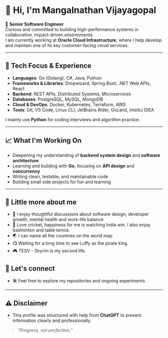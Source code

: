# 👋 Hi, I'm Mangalnathan Vijayagopal

🎯 **Senior Software Engineer**  
Curious and committed to building high-performance systems in collaborative, impact-driven environments.  
I am currently working at **Oracle Cloud Infrastructure**, where I help develop and maintain one of its key customer-facing cloud services.

---

## 🔧 Tech Focus & Experience

- **Languages**: Go (Golang), C#, Java, Python  
- **Frameworks & Libraries**: Dropwizard, Spring Boot, .NET Web APIs, React  
- **Backend**: REST APIs, Distributed Systems, Microservices  
- **Databases**: PostgreSQL, MySQL, MongoDB  
- **Cloud & DevOps**: Docker, Kubernetes, Terraform, AWS  
- **Tools**: Git, VS Code, Linux CLI, JetBrains Rider, GoLand, IntelliJ IDEA  

I mainly use **Python** for coding interviews and algorithm practice.

---

## 📈 What I'm Working On

- Deepening my understanding of **backend system design** and **software architecture**  
- Learning and building with **Go**, focusing on **API design** and **concurrency**  
- Writing clean, testable, and maintainable code  
- Building small side projects for fun and learning

---

## 💬 Little more about me

- 🧠 I enjoy thoughtful discussions about software design, developer growth, mental health and work-life balance
- 🏏 Love cricket, happiness for me is watching India win. I also enjoy badminton and table tennis.
- 🌏 I can name all the countries on the world map
- 📺 Waiting for a long time to see Luffy as the pirate king.
- 🎮 TESV - Skyrim is my second life. 

## 💬 Let's connect
- 🛠 Feel free to explore my repositories and ongoing experiments
  
---

## ⚠️ Disclaimer

- This profile was structured with help from **ChatGPT** to present information clearly and professionally.

> *"Progress, not perfection."*
